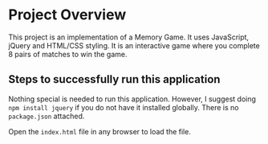 # Project Overview

This project is an implementation of a Memory Game. It uses JavaScript, jQuery and HTML/CSS styling. It is an interactive game where you complete 8 pairs of matches to win the game.

## Steps to successfully run this application

Nothing special is needed to run this application. However, I suggest doing `npm install jquery` if you do not have it installed globally. There is no `package.json` attached.

Open the `index.html` file in any browser to load the file.